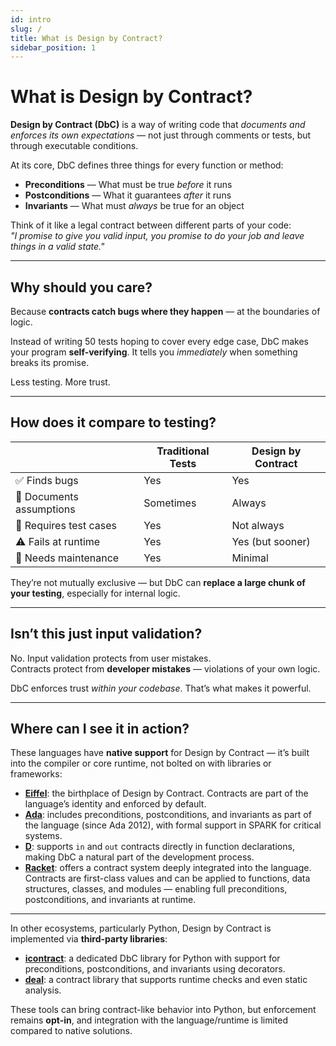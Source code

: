 ```yaml
---
id: intro
slug: /
title: What is Design by Contract?
sidebar_position: 1
---
```


# What is Design by Contract?

**Design by Contract (DbC)** is a way of writing code that *documents and enforces its own expectations* — not just through comments or tests, but through executable conditions.

At its core, DbC defines three things for every function or method:

- **Preconditions** — What must be true *before* it runs
- **Postconditions** — What it guarantees *after* it runs
- **Invariants** — What must *always* be true for an object

Think of it like a legal contract between different parts of your code:  
_"I promise to give you valid input, you promise to do your job and leave things in a valid state."_

---

## Why should you care?

Because **contracts catch bugs where they happen** — at the boundaries of logic.

Instead of writing 50 tests hoping to cover every edge case, DbC makes your program **self-verifying**. It tells you *immediately* when something breaks its promise.

Less testing. More trust.

---

## How does it compare to testing?

| | Traditional Tests | Design by Contract |
|--|-------------------|--------------------|
| ✅ Finds bugs | Yes | Yes |
| 🧠 Documents assumptions | Sometimes | Always |
| 🧪 Requires test cases | Yes | Not always |
| ⚠️ Fails at runtime | Yes | Yes (but sooner) |
| 🔁 Needs maintenance | Yes | Minimal |

They’re not mutually exclusive — but DbC can **replace a large chunk of your testing**, especially for internal logic.

---

## Isn’t this just input validation?

No. Input validation protects from user mistakes.  
Contracts protect from **developer mistakes** — violations of your own logic.

DbC enforces trust *within your codebase*. That’s what makes it powerful.

---

## Where can I see it in action?

These languages have **native support** for Design by Contract — it’s built into the compiler or core runtime, not bolted on with libraries or frameworks:

- [**Eiffel**](./eiffel): the birthplace of Design by Contract. Contracts are part of the language’s identity and enforced by default.
- [**Ada**](./ada): includes preconditions, postconditions, and invariants as part of the language (since Ada 2012), with formal support in SPARK for critical systems.
- [**D**](https://dlang.org/spec/contracts.html): supports `in` and `out` contracts directly in function declarations, making DbC a natural part of the development process.
- [**Racket**](https://docs.racket-lang.org/reference/contracts.html): offers a contract system deeply integrated into the language. Contracts are first-class values and can be applied to functions, data structures, classes, and modules — enabling full preconditions, postconditions, and invariants at runtime.

---

In other ecosystems, particularly Python, Design by Contract is implemented via **third-party libraries**:

- [**icontract**](https://github.com/Parquery/icontract): a dedicated DbC library for Python with support for preconditions, postconditions, and invariants using decorators.
- [**deal**](https://github.com/life4/deal): a contract library that supports runtime checks and even static analysis.

These tools can bring contract-like behavior into Python, but enforcement remains **opt-in**, and integration with the language/runtime is limited compared to native solutions.

